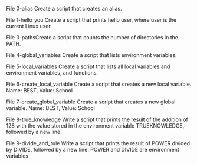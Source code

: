 File 0-alias Create a script that creates an alias.

File 1-hello_you Create a script that prints hello user, where user is the current Linux user.

File 3-pathsCreate a script that counts the number of directories in the PATH.

File 4-global_variables Create a script that lists environment variables.

File 5-local_variables Create a script that lists all local variables and environment variables, and functions.

File 6-create_local_variable Create a script that creates a new local variable. Name: BEST, Value: School

File 7-create_global_variable Create a script that creates a new global variable. Name: BEST, Value: School

File 8-true_knowledge Write a script that prints the result of the addition of 128 with the value stored in the environment variable TRUEKNOWLEDGE, followed by a new line.

File 9-divide_and_rule Write a script that prints the result of POWER divided by DIVIDE, followed by a new line. POWER and DIVIDE are environment variables
